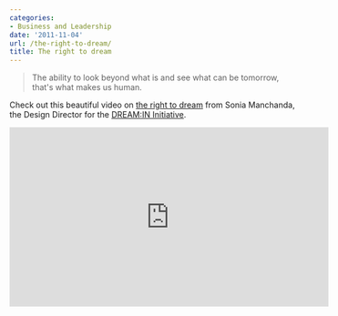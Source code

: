 ```yaml
---
categories:
- Business and Leadership
date: '2011-11-04'
url: /the-right-to-dream/
title: The right to dream
---
```


<blockquote>The ability to look beyond what is and see what can be tomorrow, that's what makes us human.</blockquote>

Check out this beautiful video on <a href="http://vimeo.com/23624637">the right to dream</a> from Sonia Manchanda, the Design Director for the <a href="http://dreamindia2011.wordpress.com/2011/05/13/the-right-to-dream-vision-of-dreamin/">DREAM:IN Initiative</a>.

<div class="fluid-vids"><iframe class="alignc" src="https://player.vimeo.com/video/23624637" width="560" height="315" frameborder="0" webkitAllowFullScreen allowFullScreen></iframe></div>